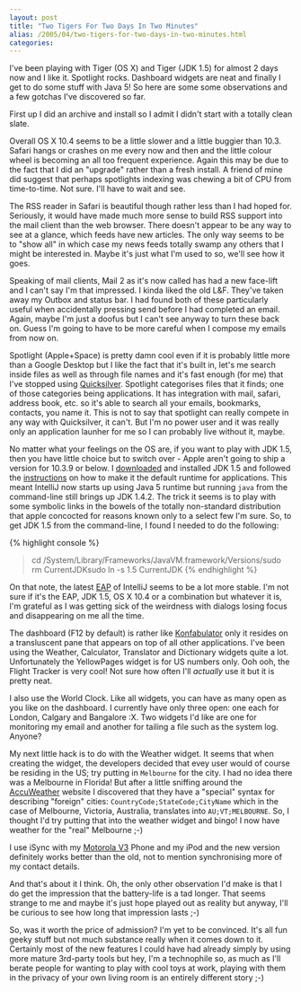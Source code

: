 ```yaml
---
layout: post
title: "Two Tigers For Two Days In Two Minutes"
alias: /2005/04/two-tigers-for-two-days-in-two-minutes.html
categories:
---
```

I've been playing with Tiger (OS X) and Tiger (JDK 1.5) for almost 2 days now and I like it. Spotlight rocks. Dashboard widgets are neat and finally I get to do some stuff with Java 5! So here are some some observations and a few gotchas I've discovered so far.

First up I did an archive and install so I admit I didn't start with a totally clean slate.

Overall OS X 10.4 seems to be a little slower and a little buggier than 10.3. Safari hangs or crashes on me every now and then and the little colour wheel is becoming an all too frequent experience. Again this may be due to the fact that I did an "upgrade" rather than a fresh install. A friend of mine did suggest that perhaps spotlights indexing was chewing a bit of CPU from time-to-time. Not sure. I'll have to wait and see.

The RSS reader in Safari is beautiful though rather less than I had hoped for. Seriously, it would have made much more sense to build RSS support into the mail client than the web browser. There doesn't appear to be any way to see at a glance, which feeds have new articles. The only way seems to be to "show all" in which case my news feeds totally swamp any others that I might be interested in. Maybe it's just what I'm used to so, we'll see how it goes.

Speaking of mail clients, Mail 2 as it's now called has had a new face-lift and I can't say I'm that impressed. I kinda liked the old L&F. They've taken away my Outbox and status bar. I had found both of these particularly useful when accidentally pressing send before I had completed an email. Again, maybe I'm just a doofus but I can't see anyway to turn these back on. Guess I'm going to have to be more careful when I compose my emails from now on.

Spotlight (Apple+Space) is pretty damn cool even if it is probably little more than a Google Desktop but I like the fact that it's built in, let's me search inside files as well as through file names and it's fast enough (for me) that I've stopped using [Quicksilver](http://quicksilver.blacktree.com). Spotlight categorises files that it finds; one of those categories being applications. It has integration with mail, safari, address book, etc. so it's able to search all your emails, bookmarks, contacts, you name it. This is not to say that spotlight can really compete in any way with Quicksilver, it can't. But I'm no power user and it was really only an application launher for me so I can probably live without it, maybe.

No matter what your feelings on the OS are, if you want to play with JDK 1.5, then you have little choice but to switch over - Apple aren't going to ship a version for 10.3.9 or below. I [downloaded](http://www.apple.com/support/downloads/java2se50release1.html) and installed JDK 1.5 and followed the [instructions](http://docs.info.apple.com/article.html?artnum=301073) on how to make it the default runtime for applications. This meant IntelliJ now starts up using Java 5 runtime but running `java` from the command-line still brings up JDK 1.4.2. The trick it seems is to play with some symbolic links in the bowels of the totally non-standard distribution that apple concocted for reasons known only to a select few I'm sure. So, to get JDK 1.5 from the command-line, I found I needed to do the following:

{% highlight console %}
> cd /System/Library/Frameworks/JavaVM.framework/Versions/sudo rm CurrentJDKsudo ln -s 1.5 CurrentJDK
{% endhighlight %}

On that note, the latest [EAP](http://www.intellij.net.eap) of IntelliJ seems to be a lot more stable. I'm not sure if it's the EAP, JDK 1.5, OS X 10.4 or a combination but whatever it is, I'm grateful as I was getting sick of the weirdness with dialogs losing focus and disappearing on me all the time.

The dashboard (F12 by default) is rather like [Konfabulator](http://www.konfabulator.com/) only it resides on a transluscent pane that appears on top of all other applications. I've been using the Weather, Calculator, Translator and Dictionary widgets quite a lot. Unfortunately the YellowPages widget is for US numbers only. Ooh ooh, the Flight Tracker is very cool! Not sure how often I'll _actually_ use it but it is pretty neat.

I also use the World Clock. Like all widgets, you can have as many open as you like on the dashboard. I currently have only three open: one each for London, Calgary and Bangalore :X. Two widgets I'd like are one for monitoring my email and another for tailing a file such as the system log. Anyone?

My next little hack is to do with the Weather widget. It seems that when creating the widget, the developers decided that evey user would of course be residing in the US; try putting in `Melbourne` for the city. I had no idea there was a Melbourne in Florida! But after a little sniffing around the [AccuWeather](http://www.accuweather.com) website I discovered that they have a "special" syntax for describing "foreign" cities: `CountryCode;StateCode;CityName` which in the case of Melbourne, Victoria, Australia, translates into `AU;VT;MELBOURNE`. So, I thought I'd try putting that into the weather widget and bingo! I now have weather for the "real" Melbourne ;-)

I use iSync with my [Motorola V3](http://au.motorola.com/pcs/v3/) Phone and my iPod and the new version definitely works better than the old, not to mention synchronising more of my contact details.

And that's about it I think. Oh, the only other observation I'd make is that I do get the impression that the battery-life is a tad longer. That seems strange to me and maybe it's just hope played out as reality but anyway, I'll be curious to see how long that impression lasts ;-)

So, was it worth the price of admission? I'm yet to be convinced. It's all fun geeky stuff but not much substance really when it comes down to it. Certainly most of the new features I could have had already simply by using more mature 3rd-party tools but hey, I'm a technophile so, as much as I'll berate people for wanting to play with cool toys at work, playing with them in the privacy of your own living room is an entirely different story ;-)
